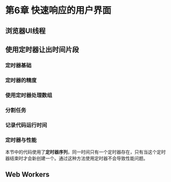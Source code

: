 # 第6章 快速响应的用户界面

## 浏览器UI线程

## 使用定时器让出时间片段

### 定时器基础

### 定时器的精度

### 使用定时器处理数组

### 分割任务

### 记录代码运行时间

### 定时器与性能

本节中的代码使用了**定时器序列**，同一时间只有一个定时器存在，只有当这个定时器结束时才会新创建一个。通过这种方法使用定时器不会导致性能问题。

## Web Workers

